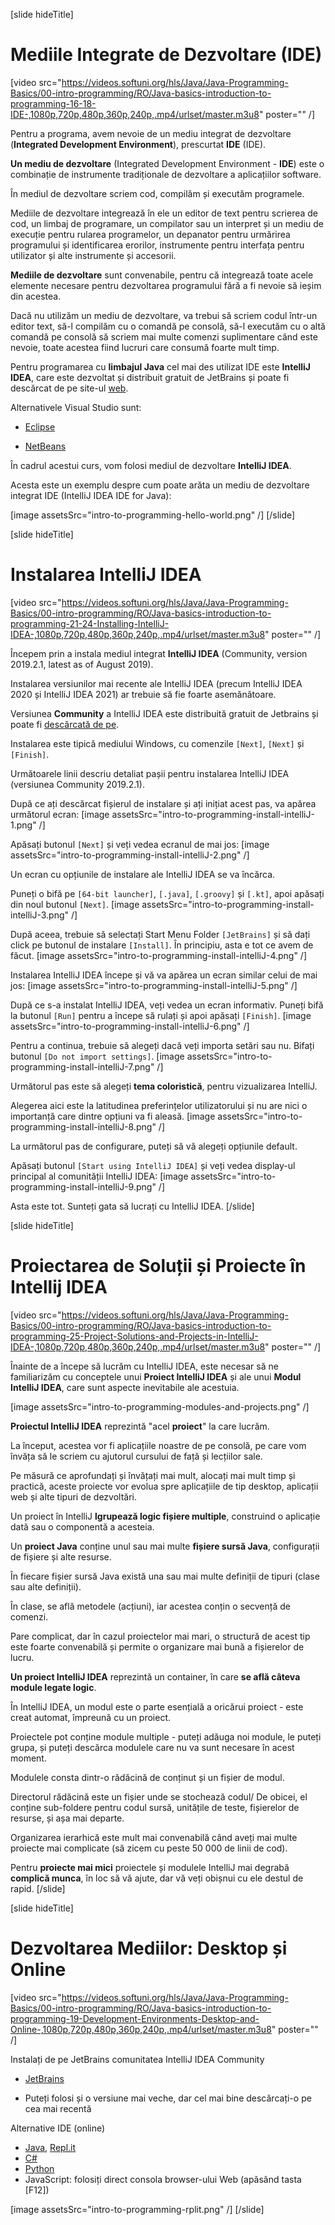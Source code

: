 [slide hideTitle]
# Mediile Integrate de Dezvoltare (IDE)

[video src="https://videos.softuni.org/hls/Java/Java-Programming-Basics/00-intro-programming/RO/Java-basics-introduction-to-programming-16-18-IDE-,1080p,720p,480p,360p,240p,.mp4/urlset/master.m3u8" poster="" /]

Pentru a programa, avem nevoie de un mediu integrat de dezvoltare (**Integrated Development Environment**), prescurtat **IDE** (IDE). 

**Un mediu de dezvoltare** (Integrated Development Environment - **IDE**) este o combinație de instrumente tradiționale de dezvoltare a aplicațiilor software. 

În mediul de dezvoltare scriem cod, compilăm și executăm programele. 

Mediile de dezvoltare integrează în ele un editor de text pentru scrierea de cod, un limbaj de programare, un compilator sau un interpret și un mediu de execuție pentru rularea programelor, un depanator pentru urmărirea programului și identificarea erorilor, instrumente pentru interfața pentru utilizator și alte instrumente și accesorii.

**Mediile de dezvoltare** sunt convenabile, pentru că integrează toate acele elemente necesare pentru dezvoltarea programului fără a fi nevoie să ieșim din acestea.  

Dacă nu utilizăm un mediu de dezvoltare, va trebui să scriem codul într-un editor text, să-l compilăm cu o comandă pe consolă, să-l executăm cu o altă comandă pe consolă să scriem mai multe comenzi suplimentare când este nevoie, toate acestea fiind lucruri care consumă foarte mult timp. 

Pentru programarea cu **limbajul Java** cel mai des utilizat IDE este **IntelliJ IDEA**, care este dezvoltat și distribuit gratuit de JetBrains și poate fi descărcat de pe site-ul [web](https://www.jetbrains.com/idea/download/).

Alternativele Visual Studio sunt:

- [Eclipse](https://www.eclipse.org/downloads/)

- [NetBeans](https://netbeans.org/downloads/8.0.2/)

În cadrul acestui curs, vom folosi mediul de dezvoltare **IntelliJ IDEA**. 

Acesta este un exemplu despre cum poate arăta un mediu de dezvoltare integrat IDE (IntelliJ IDEA IDE for Java):

[image assetsSrc="intro-to-programming-hello-world.png" /]
[/slide]

[slide hideTitle]
# Instalarea IntelliJ IDEA

[video src="https://videos.softuni.org/hls/Java/Java-Programming-Basics/00-intro-programming/RO/Java-basics-introduction-to-programming-21-24-Installing-IntelliJ-IDEA-,1080p,720p,480p,360p,240p,.mp4/urlset/master.m3u8" poster="" /]

Începem prin a instala mediul integrat **IntelliJ IDEA** (Community, version 2019.2.1, latest as of August 2019). 

Instalarea versiunilor mai recente ale IntelliJ IDEA (precum IntelliJ IDEA 2020 și IntelliJ IDEA 2021) ar trebuie să fie foarte asemănătoare.

Versiunea **Community** a IntelliJ IDEA este distribuită gratuit de Jetbrains și poate fi [descărcată de pe](https://www.jetbrains.com/idea/download/).

Instalarea este tipică mediului Windows, cu comenzile `[Next]`, `[Next]` și `[Finish]`.

Următoarele linii descriu detaliat pașii pentru instalarea IntelliJ IDEA (versiunea Community 2019.2.1). 

După ce ați descărcat fișierul de instalare și ați inițiat acest pas, va apărea următorul ecran:
[image assetsSrc="intro-to-programming-install-intelliJ-1.png" /]

Apăsați butonul `[Next]` și veți vedea ecranul de mai jos:
[image assetsSrc="intro-to-programming-install-intelliJ-2.png" /]

Un ecran cu opțiunile de instalare ale IntelliJ IDEA se va încărca.

Puneți o bifă pe `[64-bit launcher]`, `[.java]`, `[.groovy]` și `[.kt]`, apoi apăsați din noul butonul `[Next]`. 
[image assetsSrc="intro-to-programming-install-intelliJ-3.png" /]

După aceea, trebuie să selectați Start Menu Folder `[JetBrains]` și să dați click pe butonul de instalare `[Install]`. În principiu, asta e tot ce avem de făcut.
[image assetsSrc="intro-to-programming-install-intelliJ-4.png" /]

Instalarea IntelliJ IDEA începe și vă va apărea un ecran similar celui de mai jos:
[image assetsSrc="intro-to-programming-install-intelliJ-5.png" /]

După ce s-a instalat IntelliJ IDEA, veți vedea un ecran informativ. Puneți bifă la butonul `[Run]` pentru a începe să rulați și apoi apăsați `[Finish]`.
[image assetsSrc="intro-to-programming-install-intelliJ-6.png" /]

Pentru a continua, trebuie să alegeți dacă veți importa setări sau nu. Bifați butonul `[Do not import settings]`.
[image assetsSrc="intro-to-programming-install-intelliJ-7.png" /]

Următorul pas este să alegeți **tema coloristică**, pentru vizualizarea IntelliJ. 

Alegerea aici este la latitudinea preferințelor utilizatorului și nu are nici o importanță care dintre opțiuni va fi aleasă. 
[image assetsSrc="intro-to-programming-install-intelliJ-8.png" /]

La următorul pas de configurare, puteți să vă alegeți opțiunile default.

Apăsați butonul `[Start using IntelliJ IDEA]` și veți vedea display-ul principal al comunității IntelliJ IDEA:
[image assetsSrc="intro-to-programming-install-intelliJ-9.png" /]

Asta este tot. Sunteți gata să lucrați cu IntelliJ IDEA.
[/slide]

[slide hideTitle]
# Proiectarea de Soluții și Proiecte în Intellij IDEA

[video src="https://videos.softuni.org/hls/Java/Java-Programming-Basics/00-intro-programming/RO/Java-basics-introduction-to-programming-25-Project-Solutions-and-Projects-in-IntelliJ-IDEA-,1080p,720p,480p,360p,240p,.mp4/urlset/master.m3u8" poster="" /]

Înainte de a începe să lucrăm cu IntelliJ IDEA, este necesar să ne familiarizăm cu conceptele unui **Proiect IntelliJ IDEA** și ale unui **Modul IntelliJ IDEA**, care sunt aspecte inevitabile ale acestuia.

[image assetsSrc="intro-to-programming-modules-and-projects.png" /]

**Proiectul IntelliJ IDEA** reprezintă  "acel **proiect**" la care lucrăm. 

La început, acestea vor fi aplicațiile noastre de pe consolă, pe care vom învăța să le scriem cu ajutorul cursului de față și lecțiilor sale.

Pe măsură ce aprofundați și învățați mai mult, alocați mai mult timp și practică, aceste proiecte vor evolua spre aplicațiile de tip desktop, aplicații web și alte tipuri de dezvoltări. 

Un proiect în IntelliJ **lgrupează logic fișiere multiple**, construind o aplicație dată sau o componentă a acesteia. 

Un **proiect Java** conține unul sau mai multe **fișiere sursă Java**, configurații de fișiere și alte resurse. 

În fiecare fișier sursă Java există una sau mai multe definiții de tipuri (clase sau alte definiții). 

În clase, se află metodele (acțiuni), iar acestea conțin o secvență de comenzi. 

Pare complicat, dar în cazul proiectelor mai mari, o structură de acest tip este foarte convenabilă și permite o organizare mai bună a fișierelor de lucru.

**Un proiect IntelliJ IDEA** reprezintă un container, în care **se află câteva module legate logic**. 

În IntelliJ IDEA, un modul este o parte esențială a oricărui proiect - este creat automat, împreună cu un proiect. 

Proiectele pot conține module multiple - puteți adăuga noi module, le puteți grupa, și puteți descărca modulele care nu va sunt necesare în acest moment.

Modulele consta dintr-o rădăcină de conținut și un fișier de modul. 

Directorul rădăcină este un fișier unde se stochează codul/ De obicei, el conține sub-foldere pentru codul sursă, unitățile de teste, fișierelor de resurse, și așa mai departe.

Organizarea ierarhică este mult mai convenabilă când aveți mai multe proiecte mai complicate (să zicem cu peste 50 000 de linii de cod).

Pentru **proiecte mai mici** proiectele și modulele IntelliJ mai degrabă **complică munca**, în loc să vă ajute, dar vă veți obișnui cu ele destul de rapid.
[/slide]

[slide hideTitle]
# Dezvoltarea Mediilor: Desktop și Online

[video src="https://videos.softuni.org/hls/Java/Java-Programming-Basics/00-intro-programming/RO/Java-basics-introduction-to-programming-19-Development-Environments-Desktop-and-Online-,1080p,720p,480p,360p,240p,.mp4/urlset/master.m3u8" poster="" /]

Instalați de pe JetBrains comunitatea  IntelliJ IDEA Community

* [JetBrains](https://www.jetbrains.com/idea/download/)

* Puteți folosi și o versiune mai veche, dar cel mai bine descărcați-o pe cea mai recentă

Alternative IDE (online)

* [Java](https://www.compilejava.net), [Repl.it](https://repl.it/languages/java)
* [C#](https://dotnetfiddle.net)
* [Python](https://repl.it)
* JavaScript: folosiți direct consola browser-ului Web (apăsând tasta \[F12\])

[image assetsSrc="intro-to-programming-rplit.png" /]
[/slide]
